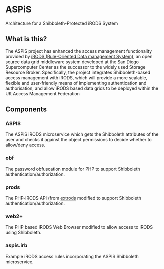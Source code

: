 # ASPiS
Architecture for a Shibboleth-Protected iRODS System

## What is this?

The ASPiS project has enhanced the access management functionality provided by [iRODS (Rule-Oriented Data management System)](http://www.irods.org), an open source data grid middleware system developed at the San Diego Supercomputer Center as the successor to the widely used Storage Resource Broker. Specifically, the project integrates Shibboleth-based access management with iRODS, which will provide a more scalable, flexible and user-friendly means of implementing authentication and authorisation, and allow iRODS based data grids to be deployed within the UK Access Management Federation

## Components

### ASPIS
The ASPiS iRODS microservice which gets the Shibboleth attributes of the user and checks it against the object permissions to decide whether to allow/deny access.

### obf
The password obfuscation module for PHP to support Shibboleth authentication/authorization.

### prods
The PHP-iRODS API (from [extrods](http://code.google.com/p/extrods/) modified to support Shibboleth authentication/authorization.

### web2+
The PHP based iRODS Web Browser modified to allow access to iRODS using Shibboleth.

### aspis.irb
Example iRODS access rules incorporating the ASPIS Shibboleth microservice.

